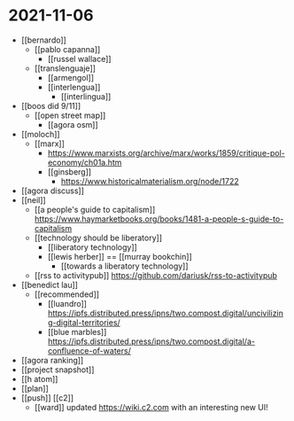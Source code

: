 # 2021-11-06

- [[bernardo]]
  - [[pablo capanna]]
    - [[russel wallace]]
  - [[translenguaje]]
    - [[armengol]]
    - [[interlengua]]
      - [[interlingua]]
- [[boos did 9/11]]
  - [[open street map]]
    - [[agora osm]]
- [[moloch]]
  - [[marx]]
    - https://www.marxists.org/archive/marx/works/1859/critique-pol-economy/ch01a.htm
    - [[ginsberg]]
      - https://www.historicalmaterialism.org/node/1722
- [[agora discuss]]
- [[neil]]
  - [[a people's guide to capitalism]] https://www.haymarketbooks.org/books/1481-a-people-s-guide-to-capitalism
  - [[technology should be liberatory]]
    - [[liberatory technology]]
    - [[lewis herber]] == [[murray bookchin]]
      - [[towards a liberatory technology]]
  - [[rss to activitypub]] https://github.com/dariusk/rss-to-activitypub
- [[benedict lau]]
  - [[recommended]]
    - [[luandro]] https://ipfs.distributed.press/ipns/two.compost.digital/uncivilizing-digital-territories/
    - [[blue marbles]] https://ipfs.distributed.press/ipns/two.compost.digital/a-confluence-of-waters/
- [[agora ranking]]
- [[project snapshot]]
- [[h atom]]
- [[plan]]
- [[push]] [[c2]]
  - [[ward]] updated https://wiki.c2.com with an interesting new UI!
